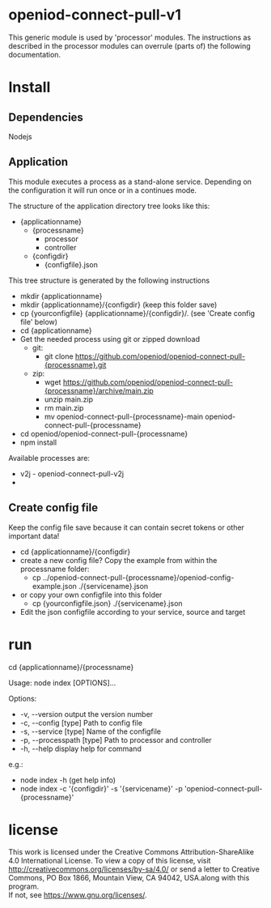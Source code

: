 # openiod-connect-pull-v1

This generic module is used by 'processor' modules. The instructions as
described in the processor modules can overrule (parts of) the following
documentation.

# Install
## Dependencies
Nodejs
## Application
This module executes a process as a stand-alone service. Depending on the configuration
it will run once or in a continues mode.

The structure of the application directory tree looks like this:

* {applicationname}
  * {processname}
    * processor
    * controller
  * {configdir}
    * {configfile}.json

This tree structure is generated by the following instructions
* mkdir {applicationname}
* mkdir {applicationname}/{configdir}  (keep this folder save)
* cp {yourconfigfile} {applicationname}/{configdir}/.  (see 'Create config file' below)
* cd {applicationname}
* Get the needed process using git or zipped download
  * git:
    * git clone https://github.com/openiod/openiod-connect-pull-{processname}.git
  * zip:
    * wget https://github.com/openiod/openiod-connect-pull-{processname}/archive/main.zip
    * unzip main.zip
    * rm main.zip
    * mv openiod-connect-pull-{processname}-main openiod-connect-pull-{processname}
* cd openiod/openiod-connect-pull-{processname}
* npm install

Available processes are:
* v2j - openiod-connect-pull-v2j
*
## Create config file
Keep the config file save because it can contain secret tokens or other important data!
* cd {applicationname}/{configdir}
* create a new config file? Copy the example from within the processname folder:
  * cp ../openiod-connect-pull-{processname}/openiod-config-example.json ./{servicename}.json
* or copy your own configfile into this folder
  * cp {yourconfigfile.json} ./{servicename}.json   
* Edit the json configfile according to your service, source and target  
# run
cd {applicationname}/{processname}

Usage: node index [OPTIONS]...

Options:
*  -v, --version             output the version number
*  -c, --config [type]       Path to config file
*  -s, --service [type]      Name of the configfile
*  -p, --processpath [type]  Path to processor and controller
*  -h, --help                display help for command

e.g.:
* node index -h  (get help info)
* node index -c '{configdir}' -s '{servicename}' -p 'openiod-connect-pull-{processname}'

# license
This work is licensed under the Creative Commons Attribution-ShareAlike 4.0 International License.
To view a copy of this license, visit http://creativecommons.org/licenses/by-sa/4.0/ or
send a letter to Creative Commons, PO Box 1866, Mountain View, CA 94042, USA.along with this program.  
If not, see <https://www.gnu.org/licenses/>.
